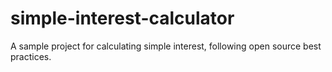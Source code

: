 # simple-interest-calculator
A sample project for calculating simple interest, following open source best practices. 
